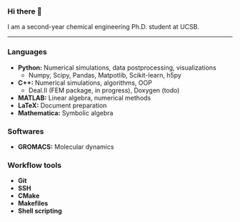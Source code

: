 ### Hi there 👋

I am a second-year chemical engineering Ph.D. student at UCSB.

---

### Languages

- **Python:** Numerical simulations, data postprocessing, visualizations
  - Numpy, Scipy, Pandas, Matpotlib, Scikit-learn, h5py
- **C++:** Numerical simulations, algorithms, OOP
  - Deal.II (FEM package, in progress), Doxygen (todo)
- **MATLAB:** Linear algebra, numerical methods
- **LaTeX:** Document preparation
- **Mathematica:** Symbolic algebra

### Softwares

- **GROMACS:** Molecular dynamics

### Workflow tools

- **Git**
- **SSH**
- **CMake**
- **Makefiles**
- **Shell scripting**
